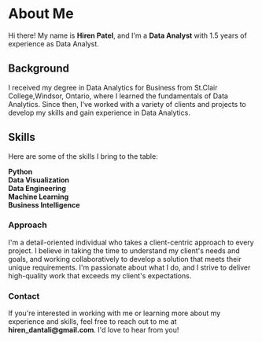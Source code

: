 <h1>About Me</h1>

Hi there! My name is <b>Hiren Patel</b>, and I'm a <b>Data Analyst</b> with 1.5 years of experience as Data Analyst.

<h2>Background</h2>

I received my degree in Data Analytics for Business from St.Clair College,Windsor, Ontario, where I learned the fundamentals of Data Analytics. Since then, I've worked with a variety of clients and projects to develop my skills and gain experience in Data Analytics.

<h2>Skills</h2>

Here are some of the skills I bring to the table:

<b>Python</b><br>
<b>Data Visualization</b><br>
<b>Data Engineering</b><br>
<b>Machine Learning</b><br>
<b>Business Intelligence</b><br>

<h3>Approach</h3>
I'm a detail-oriented individual who takes a client-centric approach to every project. I believe in taking the time to understand my client's needs and goals, and working collaboratively to develop a solution that meets their unique requirements. I'm passionate about what I do, and I strive to deliver high-quality work that exceeds my client's expectations.

<h3>Contact</h3>
If you're interested in working with me or learning more about my experience and skills, feel free to reach out to me at <b>hiren_dantali@gmail.com</b>. I'd love to hear from you!
